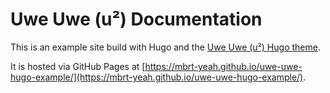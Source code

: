 # Uwe Uwe (u²) Documentation

This is an example site build with Hugo and the [Uwe Uwe (u²) Hugo theme](https://github.com/mbrt-yeah/uwe-uwe-hugo).

It is hosted via GitHub Pages at [https://mbrt-yeah.github.io/uwe-uwe-hugo-example/](https://mbrt-yeah.github.io/uwe-uwe-hugo-example/).